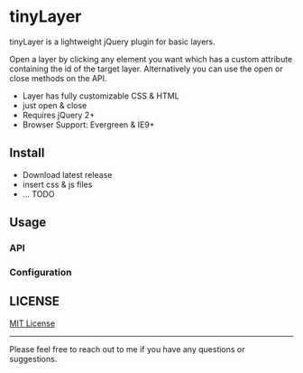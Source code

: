 # tinyLayer
tinyLayer is a lightweight jQuery plugin for basic layers.

Open a layer by clicking any element you want which has a custom attribute containing the id of the target layer.
Alternatively you can use the open or close methods on the API.

- Layer has fully customizable CSS & HTML
- just open & close
- Requires jQuery 2+
- Browser Support: Evergreen & IE9+

## Install

- Download latest release
- insert css & js files
- ... TODO

## Usage



### API



### Configuration




## LICENSE

[MIT License](https://github.com/floriancapelle/jquery-tiny-layer/blob/master/LICENSE)

------------------

Please feel free to reach out to me if you have any questions or suggestions.
